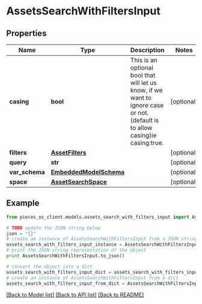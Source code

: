 # AssetsSearchWithFiltersInput


## Properties
Name | Type | Description | Notes
------------ | ------------- | ------------- | -------------
**casing** | **bool** | This is an optional bool that will let us know, if we want to ignore case or not.(default is to allow casing)ie casing:true. | [optional] 
**filters** | [**AssetFilters**](AssetFilters.md) |  | [optional] 
**query** | **str** |  | [optional] 
**var_schema** | [**EmbeddedModelSchema**](EmbeddedModelSchema.md) |  | [optional] 
**space** | [**AssetSearchSpace**](AssetSearchSpace.md) |  | [optional] 

## Example

```python
from pieces_os_client.models.assets_search_with_filters_input import AssetsSearchWithFiltersInput

# TODO update the JSON string below
json = "{}"
# create an instance of AssetsSearchWithFiltersInput from a JSON string
assets_search_with_filters_input_instance = AssetsSearchWithFiltersInput.from_json(json)
# print the JSON string representation of the object
print AssetsSearchWithFiltersInput.to_json()

# convert the object into a dict
assets_search_with_filters_input_dict = assets_search_with_filters_input_instance.to_dict()
# create an instance of AssetsSearchWithFiltersInput from a dict
assets_search_with_filters_input_from_dict = AssetsSearchWithFiltersInput.from_dict(assets_search_with_filters_input_dict)
```
[[Back to Model list]](../README.md#documentation-for-models) [[Back to API list]](../README.md#documentation-for-api-endpoints) [[Back to README]](../README.md)


